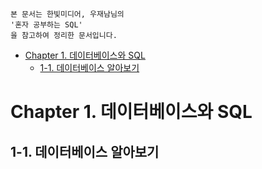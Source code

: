 ```
본 문서는 한빛미디어, 우재남님의
'혼자 공부하는 SQL'
을 참고하여 정리한 문서입니다.
```

- [Chapter 1. 데이터베이스와 SQL](#chapter-1-데이터베이스와-sql)
  - [1-1. 데이터베이스 알아보기](#1-1-데이터베이스-알아보기)

# Chapter 1. 데이터베이스와 SQL

## 1-1. 데이터베이스 알아보기